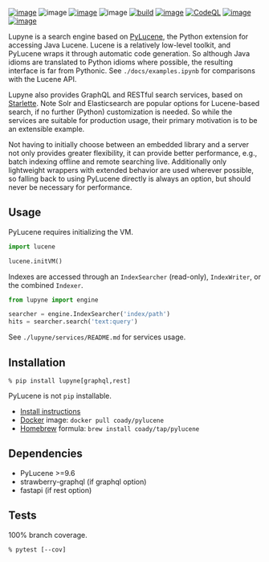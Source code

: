[![image](https://img.shields.io/pypi/v/lupyne.svg)](https://pypi.org/project/lupyne/)
![image](https://img.shields.io/pypi/pyversions/lupyne.svg)
[![image](https://pepy.tech/badge/lupyne)](https://pepy.tech/project/lupyne)
![image](https://img.shields.io/pypi/status/lupyne.svg)
[![build](https://github.com/coady/lupyne/actions/workflows/build.yml/badge.svg)](https://github.com/coady/lupyne/actions/workflows/build.yml)
[![image](https://codecov.io/gh/coady/lupyne/branch/main/graph/badge.svg)](https://codecov.io/gh/coady/lupyne/)
[![CodeQL](https://github.com/coady/lupyne/actions/workflows/github-code-scanning/codeql/badge.svg)](https://github.com/coady/lupyne/actions/workflows/github-code-scanning/codeql)
[![image](https://img.shields.io/endpoint?url=https://raw.githubusercontent.com/astral-sh/ruff/main/assets/badge/v2.json)](https://github.com/astral-sh/ruff)
[![image](https://mypy-lang.org/static/mypy_badge.svg)](https://mypy-lang.org/)

Lupyne is a search engine based on [PyLucene](https://lucene.apache.org/pylucene/), the Python extension for accessing Java Lucene. Lucene is a relatively low-level toolkit, and PyLucene wraps it through automatic code generation. So although Java idioms are translated to Python idioms where possible, the resulting interface is far from Pythonic. See `./docs/examples.ipynb` for comparisons with the Lucene API.

Lupyne also provides GraphQL and RESTful search services, based on [Starlette](https://www.starlette.io). Note Solr and Elasticsearch are popular options for Lucene-based search, if no further (Python) customization is needed. So while the services are suitable for production usage, their primary motivation is to be an extensible example.

Not having to initially choose between an embedded library and a server not only provides greater flexibility, it can provide better performance, e.g., batch indexing offline and remote searching live. Additionally only lightweight wrappers with extended behavior are used wherever possible, so falling back to using PyLucene directly is always an option, but should never be necessary for performance.

## Usage
PyLucene requires initializing the VM.

```python
import lucene

lucene.initVM()
```

Indexes are accessed through an `IndexSearcher` (read-only), `IndexWriter`, or the combined `Indexer`.

```python
from lupyne import engine

searcher = engine.IndexSearcher('index/path')
hits = searcher.search('text:query')
```

See `./lupyne/services/README.md` for services usage.

## Installation
```console
% pip install lupyne[graphql,rest]
```

PyLucene is not `pip` installable.
* [Install instructions](https://lucene.apache.org/pylucene/install.html)
* [Docker](https://hub.docker.com) image: `docker pull coady/pylucene`
* [Homebrew](https://brew.sh) formula: `brew install coady/tap/pylucene`

## Dependencies
* PyLucene >=9.6
* strawberry-graphql (if graphql option)
* fastapi (if rest option)

## Tests
100% branch coverage.

```console
% pytest [--cov]
```
